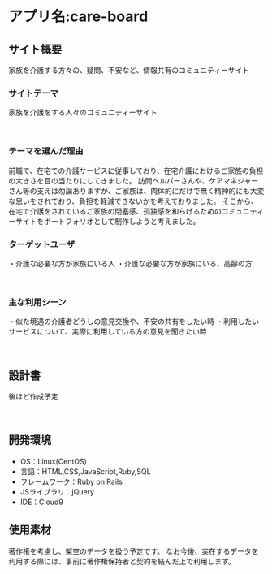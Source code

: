 # アプリ名:care-board
## サイト概要
家族を介護する方々の、疑問、不安など、情報共有のコミュニティーサイト

### サイトテーマ
家族を介護をする人々のコミュニティーサイト

​
### テーマを選んだ理由

前職で、在宅での介護サービスに従事しており、在宅介護におけるご家族の負担の大きさを目の当たりにしてきました。
訪問ヘルパーさんや、ケアマネジャーさん等の支えは勿論ありますが、ご家族は、肉体的にだけで無く精神的にも大変な思いをされており、負担を軽減できないかを考えておりました。
そこから、在宅で介護をされているご家族の閉塞感、孤独感を和らげるためのコミュニティーサイトをポートフォリオとして制作しようと考えました。

### ターゲットユーザ
・介護な必要な方が家族にいる人
・介護な必要な方が家族にいる、高齢の方

​
### 主な利用シーン
・似た境遇の介護者どうしの意見交換や、不安の共有をしたい時
・利用したいサービスについて、実際に利用している方の意見を聞きたい時

​
## 設計書
後ほど作成予定

​
## 開発環境
- OS：Linux(CentOS)
- 言語：HTML,CSS,JavaScript,Ruby,SQL
- フレームワーク：Ruby on Rails
- JSライブラリ：jQuery
- IDE：Cloud9
​
## 使用素材
著作権を考慮し、架空のデータを扱う予定です。
なお今後、実在するデータを利用する際には、事前に著作権保持者と契約を結んだ上で利用します。